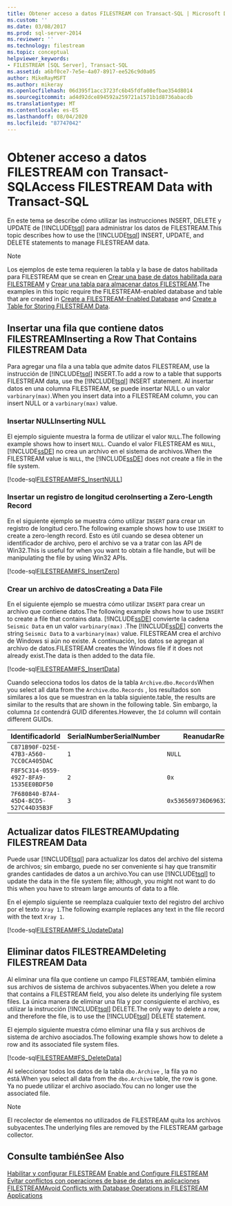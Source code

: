 ```yaml
---
title: Obtener acceso a datos FILESTREAM con Transact-SQL | Microsoft Docs
ms.custom: ''
ms.date: 03/08/2017
ms.prod: sql-server-2014
ms.reviewer: ''
ms.technology: filestream
ms.topic: conceptual
helpviewer_keywords:
- FILESTREAM [SQL Server], Transact-SQL
ms.assetid: a6bf0ce7-7e5e-4a07-8917-ee526c9d0a05
author: MikeRayMSFT
ms.author: mikeray
ms.openlocfilehash: 06d395f1acc3723fc6b45fdfa08efbae354d8014
ms.sourcegitcommit: ad4d92dce894592a259721a1571b1d8736abacdb
ms.translationtype: MT
ms.contentlocale: es-ES
ms.lasthandoff: 08/04/2020
ms.locfileid: "87747042"
---
```

# <a name="access-filestream-data-with-transact-sql"></a><span data-ttu-id="edc0b-102">Obtener acceso a datos FILESTREAM con Transact-SQL</span><span class="sxs-lookup"><span data-stu-id="edc0b-102">Access FILESTREAM Data with Transact-SQL</span></span>
  <span data-ttu-id="edc0b-103">En este tema se describe cómo utilizar las instrucciones INSERT, DELETE y UPDATE de [!INCLUDE[tsql](../../includes/tsql-md.md)] para administrar los datos de FILESTREAM.</span><span class="sxs-lookup"><span data-stu-id="edc0b-103">This topic describes how to use the [!INCLUDE[tsql](../../includes/tsql-md.md)] INSERT, UPDATE, and DELETE statements to manage FILESTREAM data.</span></span>  
  
> [!NOTE]  
>  <span data-ttu-id="edc0b-104">Los ejemplos de este tema requieren la tabla y la base de datos habilitada para FILESTREAM que se crean en [Crear una base de datos habilitada para FILESTREAM](create-a-filestream-enabled-database.md) y [Crear una tabla para almacenar datos FILESTREAM](create-a-table-for-storing-filestream-data.md).</span><span class="sxs-lookup"><span data-stu-id="edc0b-104">The examples in this topic require the FILESTREAM-enabled database and table that are created in [Create a FILESTREAM-Enabled Database](create-a-filestream-enabled-database.md) and [Create a Table for Storing FILESTREAM Data](create-a-table-for-storing-filestream-data.md).</span></span>  
  
##  <a name="inserting-a-row-that-contains-filestream-data"></a><a name="ins"></a> <span data-ttu-id="edc0b-105">Insertar una fila que contiene datos FILESTREAM</span><span class="sxs-lookup"><span data-stu-id="edc0b-105">Inserting a Row That Contains FILESTREAM Data</span></span>  
 <span data-ttu-id="edc0b-106">Para agregar una fila a una tabla que admite datos FILESTREAM, use la instrucción de [!INCLUDE[tsql](../../includes/tsql-md.md)] INSERT.</span><span class="sxs-lookup"><span data-stu-id="edc0b-106">To add a row to a table that supports FILESTREAM data, use the [!INCLUDE[tsql](../../includes/tsql-md.md)] INSERT statement.</span></span> <span data-ttu-id="edc0b-107">Al insertar datos en una columna FILESTREAM, se puede insertar NULL o un valor `varbinary(max)`.</span><span class="sxs-lookup"><span data-stu-id="edc0b-107">When you insert data into a FILESTREAM column, you can insert NULL or a `varbinary(max)` value.</span></span>  
  
### <a name="inserting-null"></a><span data-ttu-id="edc0b-108">Insertar NULL</span><span class="sxs-lookup"><span data-stu-id="edc0b-108">Inserting NULL</span></span>  
 <span data-ttu-id="edc0b-109">El ejemplo siguiente muestra la forma de utilizar el valor `NULL`.</span><span class="sxs-lookup"><span data-stu-id="edc0b-109">The following example shows how to insert `NULL`.</span></span> <span data-ttu-id="edc0b-110">Cuando el valor FILESTREAM es `NULL`, [!INCLUDE[ssDE](../../includes/ssde-md.md)] no crea un archivo en el sistema de archivos.</span><span class="sxs-lookup"><span data-stu-id="edc0b-110">When the FILESTREAM value is `NULL`, the [!INCLUDE[ssDE](../../includes/ssde-md.md)] does not create a file in the file system.</span></span>  
  
 [!code-sql[FILESTREAM#FS_InsertNULL](../../snippets/tsql/SQL15/tsql/filestream/transact-sql/filestream.sql#fs_insertnull)]  
  
### <a name="inserting-a-zero-length-record"></a><span data-ttu-id="edc0b-111">Insertar un registro de longitud cero</span><span class="sxs-lookup"><span data-stu-id="edc0b-111">Inserting a Zero-Length Record</span></span>  
 <span data-ttu-id="edc0b-112">En el siguiente ejemplo se muestra cómo utilizar `INSERT` para crear un registro de longitud cero.</span><span class="sxs-lookup"><span data-stu-id="edc0b-112">The following example shows how to use `INSERT` to create a zero-length record.</span></span> <span data-ttu-id="edc0b-113">Esto es útil cuando se desea obtener un identificador de archivo, pero el archivo se va a tratar con las API de Win32.</span><span class="sxs-lookup"><span data-stu-id="edc0b-113">This is useful for when you want to obtain a file handle, but will be manipulating the file by using Win32 APIs.</span></span>  
  
 [!code-sql[FILESTREAM#FS_InsertZero](../../snippets/tsql/SQL15/tsql/filestream/transact-sql/filestream.sql#fs_insertzero)]  
  
### <a name="creating-a-data-file"></a><span data-ttu-id="edc0b-114">Crear un archivo de datos</span><span class="sxs-lookup"><span data-stu-id="edc0b-114">Creating a Data File</span></span>  
 <span data-ttu-id="edc0b-115">En el siguiente ejemplo se muestra cómo utilizar `INSERT` para crear un archivo que contiene datos.</span><span class="sxs-lookup"><span data-stu-id="edc0b-115">The following example shows how to use `INSERT` to create a file that contains data.</span></span> <span data-ttu-id="edc0b-116">[!INCLUDE[ssDE](../../includes/ssde-md.md)] convierte la cadena `Seismic Data` en un valor `varbinary(max)` .</span><span class="sxs-lookup"><span data-stu-id="edc0b-116">The [!INCLUDE[ssDE](../../includes/ssde-md.md)] converts the string `Seismic Data` to a `varbinary(max)` value.</span></span> <span data-ttu-id="edc0b-117">FILESTREAM crea el archivo de Windows si aún no existe. A continuación, los datos se agregan al archivo de datos.</span><span class="sxs-lookup"><span data-stu-id="edc0b-117">FILESTREAM creates the Windows file if it does not already exist.The data is then added to the data file.</span></span>  
  
 [!code-sql[FILESTREAM#FS_InsertData](../../snippets/tsql/SQL15/tsql/filestream/transact-sql/filestream.sql#fs_insertdata)]  
  
 <span data-ttu-id="edc0b-118">Cuando selecciona todos los datos de la tabla `Archive`.`dbo.Records`</span><span class="sxs-lookup"><span data-stu-id="edc0b-118">When you select all data from the `Archive`.`dbo.Records`</span></span> <span data-ttu-id="edc0b-119">, los resultados son similares a los que se muestran en la tabla siguiente.</span><span class="sxs-lookup"><span data-stu-id="edc0b-119">table, the results are similar to the results that are shown in the following table.</span></span> <span data-ttu-id="edc0b-120">Sin embargo, la columna `Id` contendrá GUID diferentes.</span><span class="sxs-lookup"><span data-stu-id="edc0b-120">However, the `Id` column will contain different GUIDs.</span></span>  
  
|<span data-ttu-id="edc0b-121">Identificador</span><span class="sxs-lookup"><span data-stu-id="edc0b-121">Id</span></span>|<span data-ttu-id="edc0b-122">SerialNumber</span><span class="sxs-lookup"><span data-stu-id="edc0b-122">SerialNumber</span></span>|<span data-ttu-id="edc0b-123">Reanudar</span><span class="sxs-lookup"><span data-stu-id="edc0b-123">Resume</span></span>|  
|--------|------------------|------------|  
|`C871B90F-D25E-47B3-A560-7CC0CA405DAC`|`1`|`NULL`|  
|`F8F5C314-0559-4927-8FA9-1535EE0BDF50`|`2`|`0x`|  
|`7F680840-B7A4-45D4-8CD5-527C44D35B3F`|`3`|`0x536569736D69632044617461`|  
  
##  <a name="updating-filestream-data"></a><a name="upd"></a> <span data-ttu-id="edc0b-124">Actualizar datos FILESTREAM</span><span class="sxs-lookup"><span data-stu-id="edc0b-124">Updating FILESTREAM Data</span></span>  
 <span data-ttu-id="edc0b-125">Puede usar [!INCLUDE[tsql](../../includes/tsql-md.md)] para actualizar los datos del archivo del sistema de archivos; sin embargo, puede no ser conveniente si hay que transmitir grandes cantidades de datos a un archivo.</span><span class="sxs-lookup"><span data-stu-id="edc0b-125">You can use [!INCLUDE[tsql](../../includes/tsql-md.md)] to update the data in the file system file; although, you might not want to do this when you have to stream large amounts of data to a file.</span></span>  
  
 <span data-ttu-id="edc0b-126">En el ejemplo siguiente se reemplaza cualquier texto del registro del archivo por el texto `Xray 1`.</span><span class="sxs-lookup"><span data-stu-id="edc0b-126">The following example replaces any text in the file record with the text `Xray 1`.</span></span>  
  
 [!code-sql[FILESTREAM#FS_UpdateData](../../snippets/tsql/SQL15/tsql/filestream/transact-sql/filestream.sql#fs_updatedata)]  
  
##  <a name="deleting-filestream-data"></a><a name="del"></a> <span data-ttu-id="edc0b-127">Eliminar datos FILESTREAM</span><span class="sxs-lookup"><span data-stu-id="edc0b-127">Deleting FILESTREAM Data</span></span>  
 <span data-ttu-id="edc0b-128">Al eliminar una fila que contiene un campo FILESTREAM, también elimina sus archivos de sistema de archivos subyacentes.</span><span class="sxs-lookup"><span data-stu-id="edc0b-128">When you delete a row that contains a FILESTREAM field, you also delete its underlying file system files.</span></span> <span data-ttu-id="edc0b-129">La única manera de eliminar una fila y por consiguiente el archivo, es utilizar la instrucción [!INCLUDE[tsql](../../includes/tsql-md.md)] DELETE.</span><span class="sxs-lookup"><span data-stu-id="edc0b-129">The only way to delete a row, and therefore the file, is to use the [!INCLUDE[tsql](../../includes/tsql-md.md)] DELETE statement.</span></span>  
  
 <span data-ttu-id="edc0b-130">El ejemplo siguiente muestra cómo eliminar una fila y sus archivos de sistema de archivo asociados.</span><span class="sxs-lookup"><span data-stu-id="edc0b-130">The following example shows how to delete a row and its associated file system files.</span></span>  
  
 [!code-sql[FILESTREAM#FS_DeleteData](../../snippets/tsql/SQL15/tsql/filestream/transact-sql/filestream.sql#fs_deletedata)]  
  
 <span data-ttu-id="edc0b-131">Al seleccionar todos los datos de la tabla `dbo.Archive` , la fila ya no está.</span><span class="sxs-lookup"><span data-stu-id="edc0b-131">When you select all data from the `dbo.Archive` table, the row is gone.</span></span> <span data-ttu-id="edc0b-132">Ya no puede utilizar el archivo asociado.</span><span class="sxs-lookup"><span data-stu-id="edc0b-132">You can no longer use the associated file.</span></span>  
  
> [!NOTE]  
>  <span data-ttu-id="edc0b-133">El recolector de elementos no utilizados de FILESTREAM quita los archivos subyacentes.</span><span class="sxs-lookup"><span data-stu-id="edc0b-133">The underlying files are removed by the FILESTREAM garbage collector.</span></span>  
  
## <a name="see-also"></a><span data-ttu-id="edc0b-134">Consulte también</span><span class="sxs-lookup"><span data-stu-id="edc0b-134">See Also</span></span>  
 <span data-ttu-id="edc0b-135">[Habilitar y configurar FILESTREAM](enable-and-configure-filestream.md) </span><span class="sxs-lookup"><span data-stu-id="edc0b-135">[Enable and Configure FILESTREAM](enable-and-configure-filestream.md) </span></span>  
 [<span data-ttu-id="edc0b-136">Evitar conflictos con operaciones de base de datos en aplicaciones FILESTREAM</span><span class="sxs-lookup"><span data-stu-id="edc0b-136">Avoid Conflicts with Database Operations in FILESTREAM Applications</span></span>](avoid-conflicts-with-database-operations-in-filestream-applications.md)  
  
  
